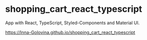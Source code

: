 # shopping_cart_react_typescript

App with React, TypeScript, Styled-Components and Material UI.

https://Inna-Golovina.github.io/shopping_cart_react_typescript